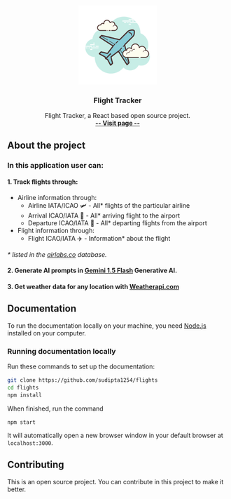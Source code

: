 <p align="center">
  <a href="https://test-z.vercel.app/">
    <img src="./src/assets/icon1.png" width="180">
  </a>
</p>

<h3 align="center">Flight Tracker</h3>

<p align="center">
  Flight Tracker, a React based open source project.
  <br>
  <a href="http://test-z.vercel.app/"><strong>-- Visit page --</strong></a>
</p>

## About the project
### In this application user can:
#### <p>1. Track flights through:</p>

* Airline information through:
  * Airline IATA/ICAO :small_airplane: - All* flights of the particular airline
  * Arrival ICAO/IATA :flight_arrival: - All* arriving flight to the airport
  * Departure ICAO/IATA :flight_departure: - All* departing flights from the airport
* Flight information through:
  * Flight ICAO/IATA :airplane: - Information* about the flight
<p><i>* listed in the <a href="https://airlabs.co">airlabs.co</a> database.</i></p>

#### <p>2. Generate AI prompts in <a href="https://ai.google.dev/gemini-api/docs/get-started/tutorial?lang=node">Gemini 1.5 Flash</a> Generative AI.</p>

#### <p>3. Get weather data for any location with <a href="https://www.weatherapi.com">Weatherapi.com</a></p>

## Documentation
To run the documentation locally on your machine, you need [Node.js](https://nodejs.org/en/) installed on your computer.

### Running documentation locally
Run these commands to set up the documentation:

```bash
git clone https://github.com/sudipta1254/flights
cd flights
npm install
```

When finished, run the command

```
npm start
```

It will automatically open a new browser window in your default browser at `localhost:3000`.

## Contributing
This is an open source project. You can contribute in this project to make it better.